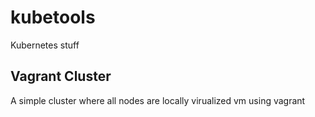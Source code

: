 # kubetools

Kubernetes stuff

## Vagrant Cluster

A simple cluster where all nodes are locally virualized vm using vagrant
